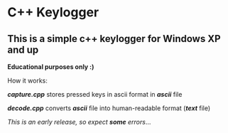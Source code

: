 # C++ Keylogger

## This is a simple c++ keylogger for Windows XP and up

**Educational purposes only :)**

How it works:

**_capture.cpp_** stores pressed keys in ascii format in **_ascii_** file

**_decode.cpp_** converts **_ascii_** file into human-readable format (**_text_** file)


*This is an early release, so expect **some** errors*...
